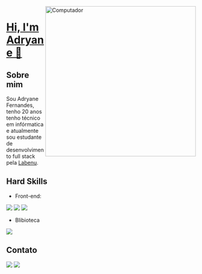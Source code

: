 <img src="https://image.freepik.com/vetores-gratis/linguagens-de-programacao-css-e-html-programacao-de-computadores-codificacao-ti-personagem-de-desenho-animado-de-programador-feminino-software-desenvolvimento-de-sites-ilustracao-em-vetor-conceito-metafora-isolado_335657-2740.jpg" min-width="400px" max-width="400px" width="400px" align="right" alt="Computador">

# <a href="https://www.linkedin.com/in/adryane-fernandes-146ba01bb/"> Hi, I'm Adryane 👋 </a>

## Sobre mim
Sou Adryane Fernandes, tenho 20 anos tenho técnico em infórmatica e atualmente sou estudante de desenvolvimento full stack pela <a href="https://www.labenu.com.br/?gclid=CjwKCAjw9MuCBhBUEiwAbDZ-7tHY-aajSOirLmg_HLs9-gb4tCAWi90d2DQgimOt_IKHmvUdU21M0BoCrd0QAvD_BwE">Labenu</a>.

## Hard Skills
- Front-end: 
<p><img src="https://img.shields.io/badge/HTML5-E34F26?style=for-the-badge&logo=html5&logoColor=white" />
    <img src="https://img.shields.io/badge/CSS3-1572B6?style=for-the-badge&logo=css3&logoColor=white" />
    <img src="https://img.shields.io/badge/JavaScript-323330?style=for-the-badge&logo=javascript&logoColor=F7DF1E" /> </p>
    

- Blibioteca
<p><img src="https://img.shields.io/badge/React-20232A?style=for-the-badge&logo=react&logoColor=61DAFB" /></p>


## Contato
<a href="https://www.linkedin.com/in/adryane-fernandes-146ba01bb/"><img src="https://img.shields.io/badge/LinkedIn-0077B5?style=for-the-badge&logo=linkedin&logoColor=white" /></a>
<a href="https://github.com/adryanefernandes"><img src="https://img.shields.io/badge/GitHub-100000?style=for-the-badge&logo=github&logoColor=white" /></a>




